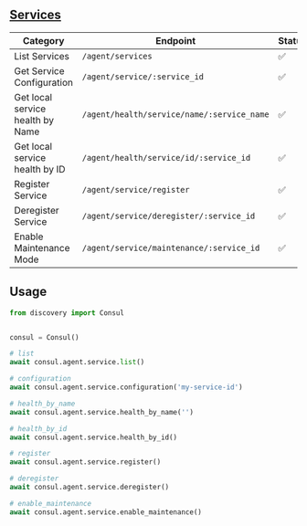 ## [Services](https://developer.hashicorp.com/consul/api-docs/agent/service)

| Category                       | Endpoint                                   | Status 
|--------------------------------| ------------------------------------------ | ------ 
| List Services                  | `/agent/services`                          | ✅ 
| Get Service Configuration      | `/agent/service/:service_id`               | ✅ 
| Get local service health by Name | `/agent/health/service/name/:service_name` | ✅ 
| Get local service health by ID | `/agent/health/service/id/:service_id`     | ✅ 
| Register Service               | `/agent/service/register`                  | ✅ 
| Deregister Service             | `/agent/service/deregister/:service_id`    | ✅ 
| Enable Maintenance Mode        | `/agent/service/maintenance/:service_id`   | ✅ 

## Usage

```python
from discovery import Consul


consul = Consul()

# list
await consul.agent.service.list()

# configuration
await consul.agent.service.configuration('my-service-id')

# health_by_name
await consul.agent.service.health_by_name('')

# health_by_id
await consul.agent.service.health_by_id()

# register
await consul.agent.service.register()

# deregister
await consul.agent.service.deregister()

# enable_maintenance
await consul.agent.service.enable_maintenance()
```
